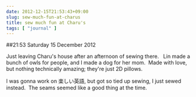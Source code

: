 ```yaml
---
date: 2012-12-15T21:53:43+09:00
slug: sew-much-fun-at-charus
title: sew much fun at Charu's
tags: [ "journal" ]
---
```


##21:53 Saturday 15 December 2012

Just leaving Charu's house after an afternoon of sewing there.   Lin made a bunch of owls for people, and I made a dog for her mom.  Made with love, but nothing technically amazing; they're just 2D pillows.

I was gonna work on 楽しい英語, but got so tied up sewing, I just sewed instead.  The seams seemed like a good thing at the time.

